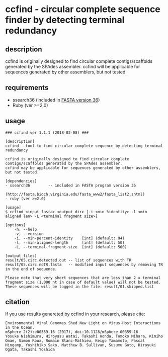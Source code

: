 
# ccfind - circular complete sequence finder by detecting terminal redundancy

## description
ccfind is originally designed to find circular complete contigs/scaffolds generated by the SPAdes assembler. 
ccfind will be applicable for sequences generated by other assemblers, but not tested.

## requirements
* ssearch36 (included in [FASTA version 36](http://fasta.bioch.virginia.edu/fasta_www2/fasta_list2.shtml))
* Ruby (ver >=2.0)

## usage 
```
### ccfind ver 1.1.1 (2018-02-08) ###

[description]
ccfind - tool to find circular complete sequence by detecting terminal redundancy

ccfind is originally designed to find circular complete contigs/scaffolds generated by the SPAdes assembler.
ccfind may be applicable for sequences generated by other assemblers, but not tested.

[dependencies]
- ssearch36        -- included in FASTA program version 36
                      (http://fasta.bioch.virginia.edu/fasta_www2/fasta_list2.shtml)
- ruby (ver >=2.0)

[usage]
$ ccfind <input fasta> <output dir> [-i <min %identity> -l <min aligned len> -L <terminal fragment size>]

[options]
    -h, --help
    -v, --version
    -i, --min-percent-identity    [int] (default: 94)
    -l, --min-aligned-length      [int] (default: 50)
    -L, --terminal-fragment-size  [int] (default: 500)

[output files]
result/05.circ.detected.out -- list of sequences with TR
result/05.circ.noTR.fasta   -- modified input sequences by removing TR in the end of sequence.

Please note that very short sequences that are less than 2 x terminal fragment size (1,000 nt in case of default value) will not be tested.
These sequences will be logged in the file: result/01.skipped.list
```

## citation
If you use results genereted by ccfind in your research, please cite:
```
Environmental Viral Genomes Shed New Light on Virus-Host Interactions in the Ocean.
mSphere 2(2):e00359-16 (2017), doi:10.1128/mSphere.00359-16
Yosuke Nishimura, Hiroyasu Watai, Takashi Honda, Tomoko Mihara, Kimiho Omae, Simon Roux, Romain Blanc-Mathieu, Keigo Yamamoto, Pascal Hingamp, Yoshihiko Sako, Matthew B. Sullivan, Susumu Goto, Hiroyuki Ogata, Takashi Yoshida
```
